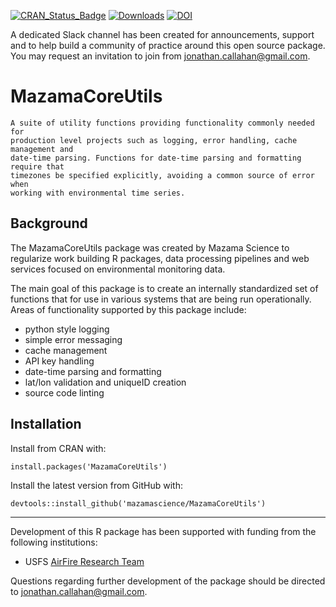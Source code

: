[![CRAN\_Status\_Badge](https://www.r-pkg.org/badges/version/MazamaCoreUtils)](https://cran.r-project.org/package=MazamaCoreUtils)
[![Downloads](https://cranlogs.r-pkg.org/badges/MazamaCoreUtils)](https://cran.r-project.org/package=MazamaCoreUtils)
[![DOI](https://zenodo.org/badge/152321630.svg)](https://zenodo.org/badge/latestdoi/152321630)

A dedicated Slack channel has been created for announcements, support and to 
help build a community of practice around this open source package. You may 
request an invitation to join from <jonathan.callahan@gmail.com>.

# MazamaCoreUtils

```
A suite of utility functions providing functionality commonly needed for 
production level projects such as logging, error handling, cache management and 
date-time parsing. Functions for date-time parsing and formatting require that 
timezones be specified explicitly, avoiding a common source of error when 
working with environmental time series.
```

## Background

The MazamaCoreUtils package was created by Mazama Science to regularize
work building R packages, data processing pipelines and web services focused on 
environmental monitoring data.

The main goal of this package is to create an internally standardized set of
functions that for use in various systems that are being run operationally. 
Areas of functionality supported by this package include:

 * python style logging
 * simple error messaging
 * cache management
 * API key handling
 * date-time parsing and formatting
 * lat/lon validation and uniqueID creation
 * source code linting
 
## Installation

Install from CRAN with:

```install.packages('MazamaCoreUtils')```

Install the latest version from GitHub with:

```devtools::install_github('mazamascience/MazamaCoreUtils')```

----

Development of this R package has been supported with funding from the 
following institutions:

* USFS [AirFire Research Team](https://www.airfire.org)

Questions regarding further development of the package should be directed to 
<jonathan.callahan@gmail.com>.

